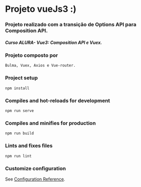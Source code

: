 # Projeto vueJs3 :)

### Projeto realizado com a transição de Options API para Composition API.

##### Curso ALURA- Vue3: Composition API e Vuex.
### Projeto composto por
```
Bulma, Vuex, Axios e Vue-router.
```

### Project setup
```
npm install
```

### Compiles and hot-reloads for development
```
npm run serve
```

### Compiles and minifies for production
```
npm run build
```

### Lints and fixes files
```
npm run lint
```

### Customize configuration
See [Configuration Reference](https://cli.vuejs.org/config/).
